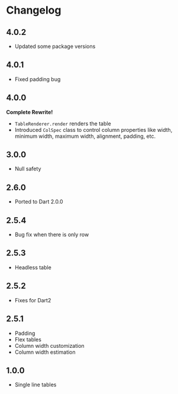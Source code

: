 # Changelog

## 4.0.2

+ Updated some package versions

## 4.0.1

+ Fixed padding bug

## 4.0.0

**Complete Rewrite!**
+ `TableRenderer.render` renders the table
+ Introduced `ColSpec` class to control column properties like width, minimum
width, maximum width, alignment, padding, etc.

## 3.0.0

+ Null safety

## 2.6.0

+ Ported to Dart 2.0.0

## 2.5.4

+ Bug fix when there is only row 

## 2.5.3

+ Headless table

## 2.5.2

+ Fixes for Dart2

## 2.5.1

+ Padding
+ Flex tables
+ Column width customization
+ Column width estimation

## 1.0.0

+ Single line tables
